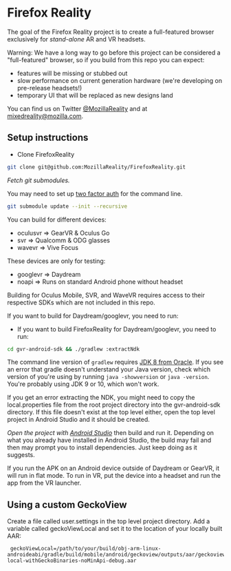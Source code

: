 # Firefox Reality

The goal of the Firefox Reality project is to create a full-featured browser exclusively for *stand-alone* AR and VR headsets.

Warning: We have a long way to go before this project can be considered a "full-featured" browser, so if you build from this repo you can expect:

- features will be missing or stubbed out
- slow performance on current generation hardware (we're developing on pre-release headsets!)
- temporary UI that will be replaced as new designs land

You can find us on Twitter [@MozillaReality](https://twitter.com/mozillareality) and at [mixedreality@mozilla.com](mailto:mixedreality@mozilla.com).

## Setup instructions

* Clone FirefoxReality

```bash
git clone git@github.com:MozillaReality/FirefoxReality.git
```

*Fetch git submodules.*

You may need to set up [two factor auth](https://blog.github.com/2013-09-03-two-factor-authentication/#how-does-it-work-for-command-line-git) for the command line.

```bash
git submodule update --init --recursive
```

You can build for different devices:

- oculusvr => GearVR & Oculus Go
- svr => Qualcomm & ODG glasses
- wavevr => Vive Focus

These devices are only for testing:

- googlevr => Daydream
- noapi => Runs on standard Android phone without headset

Building for Oculus Mobile, SVR, and WaveVR requires access to their respective SDKs which are not included in this repo.

If you want to build for Daydream/googlevr, you need to run:

* If you want to build FirefoxReality for Daydream/googlevr, you need to run:

```bash
cd gvr-android-sdk && ./gradlew :extractNdk
```

The command line version of `gradlew` requires [JDK 8 from Oracle](http://www.oracle.com/technetwork/java/javase/downloads/jdk8-downloads-2133151.html). If you see an error that gradle doesn't understand your Java version, check which version of you're using by running `java -showversion` or `java -version`. You're probably using JDK 9 or 10, which won't work.

If you get an error extracting the NDK, you might need to copy the local.properties file from the root project directory into the gvr-android-sdk directory. If this file doesn't exist at the top level either, open the top level project in Android Studio and it should be created.

*Open the project with [Android Studio](https://developer.android.com/studio/index.html)* then build and run it. Depending on what you already have installed in Android Studio, the build may fail and then may prompt you to install dependencies. Just keep doing as it suggests.

If you run the APK on an Android device outside of Daydream or GearVR, it will run in flat mode. To run in VR, put the device into a headset and run the app from the VR launcher.

## Using a custom GeckoView

Create a file called user.settings in the top level project directory. Add a variable called geckoViewLocal and set it to the location of your locally built AAR:

```
 geckoViewLocal=/path/to/your/build/obj-arm-linux-androideabi/gradle/build/mobile/android/geckoview/outputs/aar/geckoview-local-withGeckoBinaries-noMinApi-debug.aar
```


